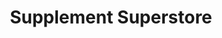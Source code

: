 ---
title: "Supplement Superstore"
url: /wentzville/supplement-superstore/
shop: nutrition supplements
---